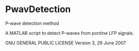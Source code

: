 # PwavDetection
P-wave detection method

A MATLAB script to detect P-waves from pontine LFP signals.

GNU GENERAL PUBLIC LICENSE
Version 3, 29 June 2007
